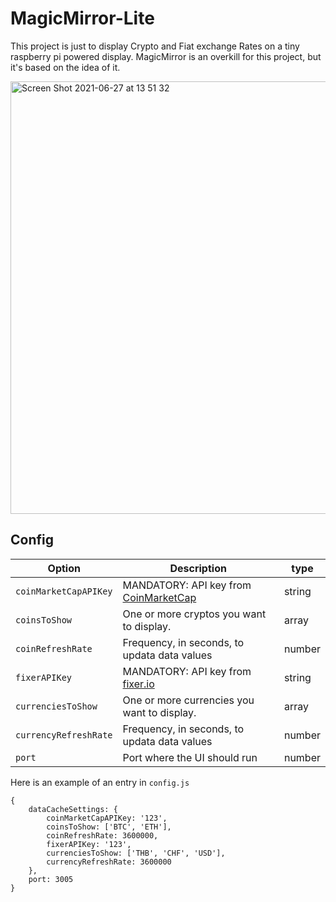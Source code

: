 # MagicMirror-Lite

This project is just to display Crypto and Fiat exchange Rates on a tiny raspberry pi powered display.
MagicMirror is an overkill for this project, but it's based on the idea of it.

<img width="692" alt="Screen Shot 2021-06-27 at 13 51 32" src="https://user-images.githubusercontent.com/6556194/123535581-ef786d80-d74e-11eb-8e68-be178c131795.png">


## Config


|Option|Description|type|
|---|---|---|
|`coinMarketCapAPIKey`|MANDATORY: API key from [CoinMarketCap](https://pro.coinmarketcap.com/)|string|
|`coinsToShow`| One or more cryptos you want to display.|array|
|`coinRefreshRate`|Frequency, in seconds, to updata data values|number|
|`fixerAPIKey`|MANDATORY: API key from [fixer.io](https://fixer.io/)|string|
|`currenciesToShow`| One or more currencies you want to display.|array|
|`currencyRefreshRate`| Frequency, in seconds, to updata data values|number|
|`port`| Port where the UI should run|number|

Here is an example of an entry in `config.js`
```
{
    dataCacheSettings: {
        coinMarketCapAPIKey: '123',
        coinsToShow: ['BTC', 'ETH'],
        coinRefreshRate: 3600000,
        fixerAPIKey: '123',
        currenciesToShow: ['THB', 'CHF', 'USD'],
        currencyRefreshRate: 3600000
    },
    port: 3005
}
```
